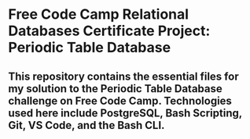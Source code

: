 # Free Code Camp Relational Databases Certificate Project: Periodic Table Database
## This repository contains the essential files for my solution to the Periodic Table Database challenge on Free Code Camp. Technologies used here include PostgreSQL, Bash Scripting, Git, VS Code, and the Bash CLI.
